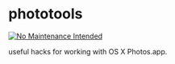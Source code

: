 # phototools

[![No Maintenance Intended](http://unmaintained.tech/badge.svg)](http://unmaintained.tech/)

useful hacks for working with OS X Photos.app.
